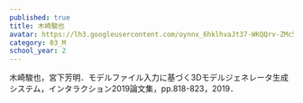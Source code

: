 ```yaml
---
published: true
title: 木崎駿也
avatar: https://lh3.googleusercontent.com/oynnx_6hklhvaJt37-WKQQrv-ZMc56qfCHKmY4ZQiGKiqUA0Mnw8J0uCVUXp_weibpt5AyNUNIQbypGp-29m4FY0wX_okx6BSGg-wnsEqxyhLGXzJRyg_Xb9zGprJrEJ7sqJdiG4Ut_pgskxLKp5ZEoTlikT8QcQX6bfYeMb_Rpt4ShJDDnsXvVxDZZ5mBeOJraoea3G3-fsTUTQxcJkS7FSj_IFW9P0nPQFMmhXxQhl0A0sseKzIrR7_Zw-qu7EuI2KpunjcdyQXtBnqMAoNceuv3rvbfmtrhn98xYAUrxz2yBNGJl5n315yyBZ0t_yuy3oKEK7NyjzanimVW5RdFrEEyLubf4Bs0jkQ2NU5OdVEQi_XKf7SH0_N7ZUKig2lgu7pKDNhKUKiGo3nE_eKOW9b4tGbMwvnisdBWL3NLzx9xD7SzXDQXZ0c_zQ1tOK1TmM3d7_f24HlJpbd6uI-gK-6uUFcm153juqyHP_yM7vHEKwE3TtbLnOS6XgkVWGBEhhHO7tYz3OpioiuJfymyhz17bgV1fBr8bVLjkBaiEbVCzGpLbh9UFd6D4nk3Txm-2MMghXqFlKviO6C2TPpJeGp5LUmxolU1E4jyXAs8GMlAxg8RMttpyyFz-VMb-myGrDH4SiKcDA8wceXhRZsCHBFosJJWdl4e_-292Znw=p-s300
category: 03_M
school_year: 2
---
```

木崎駿也，宮下芳明．モデルファイル入力に基づく3Dモデルジェネレータ生成システム，インタラクション2019論文集，pp.818-823，2019．
